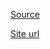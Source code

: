 [Source](https://webpack.js.org/)

[Site url](http://webpacks.localhost/helloworld/public/index.html)